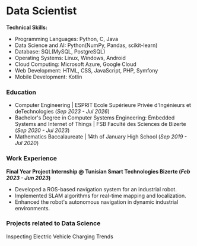 # Data Scientist
**Technical Skills:**
- Programming Languages: Python, C, Java
- Data Science and AI: Python(NumPy, Pandas, scikit-learn)
- Database: SQL(MySQL, PostgreSQL)
- Operating Systems: Linux, Windows, Android
- Cloud Computing: Microsoft Azure, Google Cloud
- Web Development: HTML, CSS, JavaScript, PHP, Symfony
- Mobile Development: Kotlin
  
### Education
- Computer Engineering | ESPRIT Ecole Supérieure Privée d'Ingénieurs et deTechnologies  (_Sep 2023 - Jul 2026_)
- Bachelor's Degree in Computer Systems Engineering: Embedded Systems and Internet of Things | FSB Faculté des Sciences de Bizerte (_Sep 2020 - Jul 2023_)
- Mathematics Baccalaureate | 14th of January High School  (_Sep 2019 - Jul 2020_)

### Work Experience
**Final Year Project Internship @ Tunisian Smart Technologies Bizerte (_Feb 2023 - Jun 2023_)**
- Developed a ROS-based navigation system for an industrial robot.
- Implemented SLAM algorithms for real-time mapping and localization.
- Enhanced the robot's autonomous navigation in dynamic industrial environments.

### Projects related to Data Science
Inspecting Electric Vehicle Charging Trends
